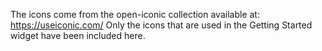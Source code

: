 The icons come from the open-iconic collection available at: https://useiconic.com/
Only the icons that are used in the Getting Started widget have been included here.